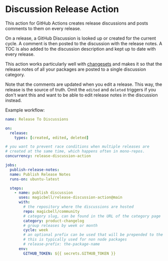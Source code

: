 # Discussion Release Action

This action for GitHub Actions creates release discussions and posts comments to
them on every release.

On a release, a GitHub Discussion is looked up or created for the current cycle.
A comment is then posted to the discussion with the release notes. A TOC is also
added to the discussion description and kept up to date with every release.

This action works particularly well with [changesets](https://github.com/changesets/action)
and makes it so that the release notes of all your packages are posted to a
single discussion category.

Note that the comments are updated when you edit a release. This way, the release
is the source of truth. Omit the `edited` and `deleted` triggers if you don't want
this and want to be able to edit release notes in the discussion instead.

Example workflow:

```yaml
name: Release To Discussions

on:
  release:
    types: [created, edited, deleted]

# you want to prevent race conditions when multiple releases are
# created at the same time, which happens often in mono-repos.
concurrency: release-discussion-action

jobs:
  publish-release-notes:
  name: Publish Release Notes
  runs-on: ubuntu-latest

  steps:
    - name: publish discussion
      uses: magicbell/release-discussion-action@main
      with:
        # the repository where the discussions are hosted
        repo: magicbell/community
        # category slug, can be found in the URL of the category page
        category: product-changelog
        # group releases by week or month
        cycle: week
        # an optional prefix can be used that will be prepended to the release title
        # this is typically used for non node packages
        # release-prefix: the-package-name
      env:
        GITHUB_TOKEN: ${{ secrets.GITHUB_TOKEN }}
```
